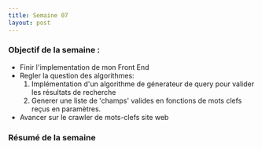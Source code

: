 ```yaml
---
title: Semaine 07
layout: post
---
```


### Objectif de la semaine : 
- Finir l'implementation de mon Front End 
- Regler la question des algorithmes:
  1. Implémentation d'un algorithme de génerateur de query pour valider les résultats de recherche
  2. Generer une liste de 'champs' valides en fonctions de mots clefs reçus en paramètres.
- Avancer sur le crawler de mots-clefs site web

### Résumé de la semaine 
 




